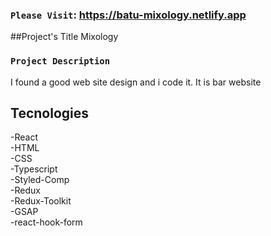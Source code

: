 ### `Please Visit`: https://batu-mixology.netlify.app

##Project's Title
Mixology

### `Project Description`
I found a good web site design and i code it. It is bar website

## Tecnologies
-React <br/>
-HTML<br/>
-CSS<br/>
-Typescript<br/>
-Styled-Comp<br/>
-Redux<br/>
-Redux-Toolkit<br/>
-GSAP<br/>
-react-hook-form<br/>
